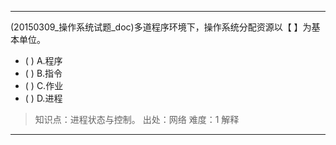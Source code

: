 ---
(20150309_操作系统试题_doc)多道程序环境下，操作系统分配资源以【 】为基本单位。
- ( ) A.程序 
- ( ) B.指令 
- ( ) C.作业 
- ( ) D.进程

> 知识点：进程状态与控制。
> 出处：网络
> 难度：1
> 解释

---